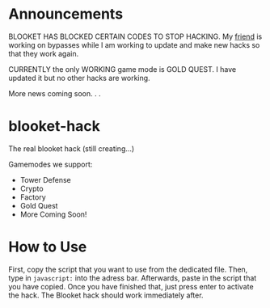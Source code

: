 # Announcements
BLOOKET HAS BLOCKED CERTAIN CODES TO STOP HACKING. 
My [friend](https://github.com/ZasticBradyn) is working on bypasses while I am working to update and make new hacks so that they work again.

CURRENTLY the only WORKING game mode is GOLD QUEST. I have updated it but no other hacks are working. 

More news coming soon. . .





# blooket-hack
The real blooket hack (still creating...)

Gamemodes we support:
- Tower Defense
- Crypto
- Factory
- Gold Quest
- More Coming Soon!


# How to Use
First, copy the script that you want to use from the dedicated file.
Then, type in `javascript:` into the adress bar. 
Afterwards, paste in the script that you have copied.
Once you have finished that, just press enter to activate the hack.
The Blooket hack should work immediately after.
